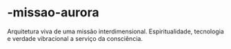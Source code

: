 # -missao-aurora
Arquitetura viva de uma missão interdimensional. Espiritualidade, tecnologia e verdade vibracional a serviço da consciência.
